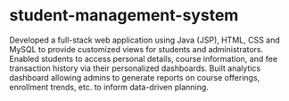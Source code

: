 # student-management-system
Developed a full-stack web application using Java (JSP), HTML, CSS and MySQL to provide customized views for students and administrators. Enabled students to access personal details, course information, and fee transaction history via their personalized dashboards. Built analytics dashboard allowing admins to generate reports on course offerings, enrollment trends, etc. to inform data-driven planning.